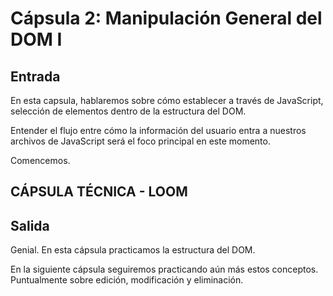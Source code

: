 # Cápsula 2: Manipulación General del DOM I


## Entrada

En esta capsula, hablaremos sobre cómo establecer a través de JavaScript, selección de elementos dentro de la estructura del DOM.

Entender el flujo entre cómo la información del usuario entra a nuestros archivos de JavaScript será el foco principal en este momento.

Comencemos.

## CÁPSULA TÉCNICA - LOOM

## Salida

Genial. En esta cápsula practicamos la estructura del DOM.

En la siguiente cápsula seguiremos practicando aún más estos conceptos. Puntualmente sobre edición, modificación y eliminación.